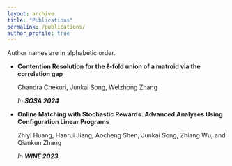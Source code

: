 ```yaml
---
layout: archive
title: "Publications"
permalink: /publications/
author_profile: true
---
```


Author names are in alphabetic order.

- **Contention Resolution for the $\ell$-fold union of a matroid via the correlation gap**

  Chandra Chekuri, Junkai Song, Weizhong Zhang

  *In **SOSA 2024***

- **Online Matching with Stochastic Rewards: Advanced Analyses Using Configuration Linear Programs**

  Zhiyi Huang, Hanrui Jiang, Aocheng Shen, Junkai Song, Zhiang Wu, and Qiankun Zhang

  *In **WINE 2023***



